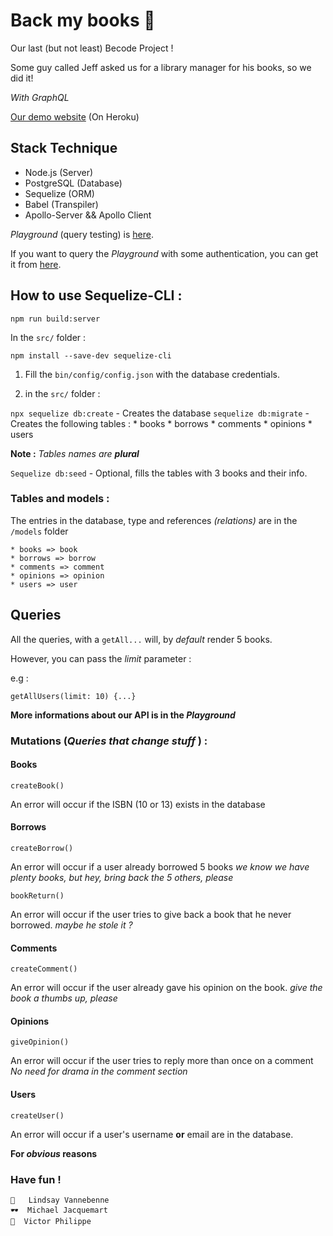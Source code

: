 



# Back my books 📓

Our last (but not least) Becode Project !

Some guy called Jeff asked us for a library manager for his books, so we did it!

*With GraphQL* 

[Our demo website](https://back-my-books-project.herokuapp.com/)
(On Heroku)
## Stack Technique 

* Node.js (Server)
* PostgreSQL (Database)
* Sequelize (ORM)
* Babel (Transpiler)
* Apollo-Server && Apollo Client

 *Playground* (query testing) is [here](https://back-my-books-project.herokuapp.com/explore).
 
 If you want to query the *Playground* with some authentication, you can get it from [here](https://back-my-books-project.herokuapp.com/login).

## How to use Sequelize-CLI : 

`npm run build:server`

In the  `src/` folder : 

`npm install --save-dev sequelize-cli`



1. Fill the `bin/config/config.json` with the database credentials.

2. in the `src/` folder : 

`npx sequelize db:create`  - Creates the database
`sequelize db:migrate` -  Creates the following tables : 
    * books
    * borrows
    * comments
    * opinions
    * users
    
**Note :**  *Tables names are **plural***

`Sequelize db:seed` -  Optional, fills the tables with 3 books and their info. 



### Tables and models : 

The entries in the database, type and references *(relations)* are in the  `/models` folder

    * books => book
    * borrows => borrow
    * comments => comment
    * opinions => opinion
    * users => user

## Queries

All the queries, with a `getAll...` will, by *default* render 5 books.

However, you can pass the _limit_ parameter : 

e.g : 

    getAllUsers(limit: 10) {...}

**More informations about our API is in the *Playground***
 
### Mutations (*Queries that change stuff* ) : 

#### Books

    createBook()

An error will occur if the ISBN (10 or 13) exists in the database

#### Borrows

    createBorrow()

An error will occur if a user already borrowed 5 books
*we know we have plenty books, but hey, bring back the 5 others, please*

    bookReturn()

An error will occur if the user tries to give back a book that he never borrowed. 
*maybe he stole it ?*

#### Comments

    createComment()

An error will occur if the user already gave his opinion on the book. 
*give the book a thumbs up, please* 

#### Opinions

    giveOpinion()

An error will occur if the user tries to reply more than once on a comment 
*No need for drama in the comment section* 

#### Users

    createUser()

An error will occur if a user's username **or** email are in the database. 

**For _obvious_ reasons**  

### Have fun !

``` 
🦄   Lindsay Vannebenne
🕶  Michael Jacquemart
🔭  Victor Philippe
```


